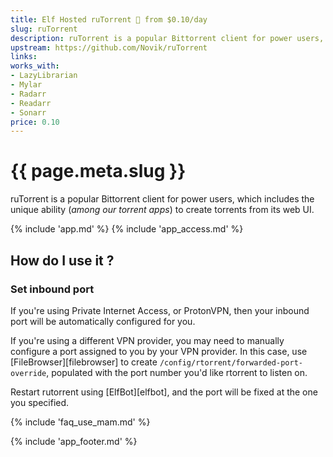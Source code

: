 ```yaml
---
title: Elf Hosted ruTorrent 🧝 from $0.10/day
slug: ruTorrent
description: ruTorrent is a popular Bittorrent client for power users, which includes the unique ability (among our torrent apps) to create torrents from its web UI.
upstream: https://github.com/Novik/ruTorrent
links:
works_with:
- LazyLibrarian
- Mylar
- Radarr
- Readarr
- Sonarr
price: 0.10
---
```


# {{ page.meta.slug }}

ruTorrent is a popular Bittorrent client for power users, which includes the unique ability (*among our torrent apps*) to create torrents from its web UI.

{% include 'app.md' %}
{% include 'app_access.md' %}

## How do I use it ?

### Set inbound port

If you're using Private Internet Access, or ProtonVPN, then your inbound port will be automatically configured for you.

If you're using a different VPN provider, you may need to manually configure a port assigned to you by your VPN provider. In this case, use [FileBrowser][filebrowser] to create `/config/rtorrent/forwarded-port-override`, populated with the port number you'd like rtorrent to listen on.

Restart rutorrent using [ElfBot][elfbot], and the port will be fixed at the one you specified.

{% include 'faq_use_mam.md' %}

{% include 'app_footer.md' %}